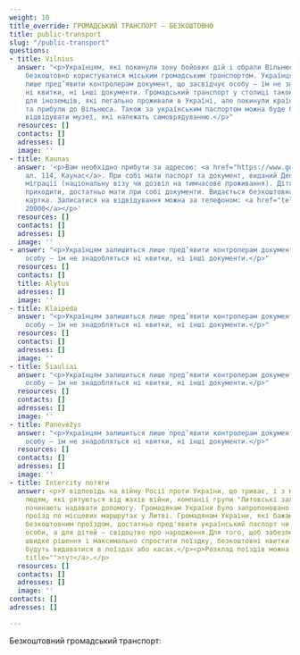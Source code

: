 ```yaml
---
weight: 10
title_override: ГРОМАДСЬКИЙ ТРАНСПОРТ – БЕЗКОШТОВНО
title: public-transport
slug: "/public-transport"
questions:
- title: Vilnius
  answer: "<p>Українцям, які покинули зону бойових дій і обрали Вільнюс, столиця пропонує
    безкоштовно користуватися міським громадським транспортом. Українцям залишиться
    лише пред’явити контролерам документ, що засвідчує особу – їм не знадобляться
    ні квитки, ні інші документи. Громадський транспорт у столиці також буде безкоштовним
    для іноземців, які легально проживали в Україні, але покинули країну через війну
    та прибули до Вільнюса. Також за українським паспортом можна буде безкоштовно
    відвідувати музеї, які належать самоврядуванню.</p>"
  resources: []
  contacts: []
  adresses: []
  image: ''
- title: Kaunas
  answer: '<p>Вам необхідно прибути за адресою: <a href="https://www.google.com/maps/place/Laisv%C4%97s+al.+114,+Kaunas+44253/data=!4m2!3m1!1s0x46e7220c70835701:0xa8d6f940092cf0b8?sa=X&amp;ved=2ahUKEwjHtMyHptL2AhXfAxAIHSxXCYAQ8gF6BAgYEAE">Лайсвес
    ал. 114, Каунас</a>. При собі мати паспорт та документ, виданий Департаментом
    міграції (національну візу чи дозвіл на тимчасове проживання). Дітям не обов''язково
    приходити, достатньо мати при собі документи. Видається безкоштовна транспортна
    картка. Записатися на відвідування можна за телефоном: <a href="tel:880020000">8800
    20000</a></p>'
  resources: []
  contacts: []
  adresses: []
  image: ''
- answer: "<p>Українцям залишиться лише пред’явити контролерам документ, що засвідчує
    особу – їм не знадобляться ні квитки, ні інші документи.</p>"
  resources: []
  contacts: []
  title: Alytus
  adresses: []
  image: ''
- title: Klaipėda
  answer: "<p>Українцям залишиться лише пред’явити контролерам документ, що засвідчує
    особу – їм не знадобляться ні квитки, ні інші документи.</p>"
  resources: []
  contacts: []
  adresses: []
  image: ''
- title: Šiauliai
  answer: "<p>Українцям залишиться лише пред’явити контролерам документ, що засвідчує
    особу – їм не знадобляться ні квитки, ні інші документи.</p>"
  resources: []
  contacts: []
  adresses: []
  image: ''
- title: Panevėžys
  answer: "<p>Українцям залишиться лише пред’явити контролерам документ, що засвідчує
    особу – їм не знадобляться ні квитки, ні інші документи.</p>"
  resources: []
  contacts: []
  adresses: []
  image: ''
- title: Intercity потяги
  answer: <p>У відповідь на війну Росії проти України, що триває, і з метою допомогти
    людям, які рятуються від жахів війни, компанії групи "Литовські залізниці" (LTG)
    починають надавати допомогу. Громадянам України було запропоновано безкоштовний
    проїзд по місцевих маршрутах у Литві. Громадянам України, які бажають скористатися
    безкоштовним проїздом, достатньо пред'явити український паспорт чи посвідчення
    особи, а для дітей – свідоцтво про народження.Для того, щоб забезпечити максимально
    швидке рішення і максимально спростити поїздку, безкоштовні квитки в один кінець
    будуть видаватися в поїздах або касах.</p><p>Розклад поїздів можна знайти <a href="https://bilietas.ltglink.lt/timetable"
    title="">тут</a>.</p>
  resources: []
  contacts: []
  adresses: []
  image: ''
contacts: []
adresses: []

---
```

Безкоштовний громадський транспорт: